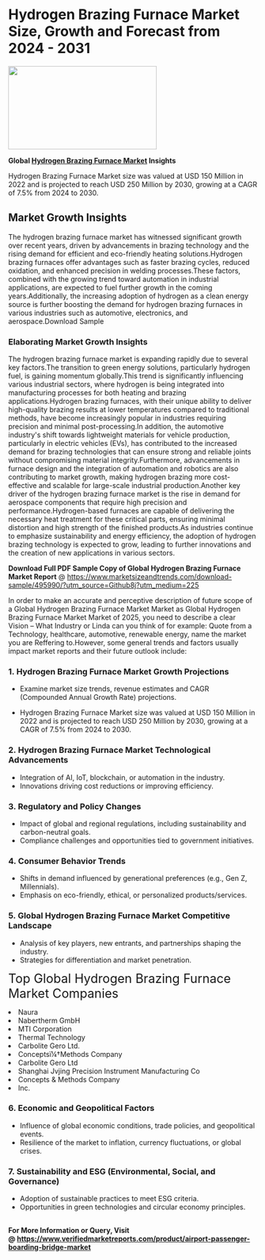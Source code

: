 <H1>Hydrogen Brazing Furnace Market Size, Growth and Forecast from 2024 - 2031</H1><img class="aligncenter size-medium wp-image-584254" src="https://thirdeyenews.in/wp-content/uploads/2024/09/Global-Market-Research-300x168.jpeg" alt="" width="300" height="168" /><p><strong>Global&nbsp;<a href="https://www.marketsizeandtrends.com/download-sample/495990/?utm_source=Github8j?utm_medium=225">Hydrogen Brazing Furnace Market</a> Insights</strong></p><p>Hydrogen Brazing Furnace Market size was valued at USD 150 Million in 2022 and is projected to reach USD 250 Million by 2030, growing at a CAGR of 7.5% from 2024 to 2030.</p><p><h2>Market Growth Insights</h2> The hydrogen brazing furnace market has witnessed significant growth over recent years, driven by advancements in brazing technology and the rising demand for efficient and eco-friendly heating solutions.Hydrogen brazing furnaces offer advantages such as faster brazing cycles, reduced oxidation, and enhanced precision in welding processes.These factors, combined with the growing trend toward automation in industrial applications, are expected to fuel further growth in the coming years.Additionally, the increasing adoption of hydrogen as a clean energy source is further boosting the demand for hydrogen brazing furnaces in various industries such as automotive, electronics, and aerospace.Download Sample <h3>Elaborating Market Growth Insights</h3> The hydrogen brazing furnace market is expanding rapidly due to several key factors.The transition to green energy solutions, particularly hydrogen fuel, is gaining momentum globally.This trend is significantly influencing various industrial sectors, where hydrogen is being integrated into manufacturing processes for both heating and brazing applications.Hydrogen brazing furnaces, with their unique ability to deliver high-quality brazing results at lower temperatures compared to traditional methods, have become increasingly popular in industries requiring precision and minimal post-processing.In addition, the automotive industry's shift towards lightweight materials for vehicle production, particularly in electric vehicles (EVs), has contributed to the increased demand for brazing technologies that can ensure strong and reliable joints without compromising material integrity.Furthermore, advancements in furnace design and the integration of automation and robotics are also contributing to market growth, making hydrogen brazing more cost-effective and scalable for large-scale industrial production.Another key driver of the hydrogen brazing furnace market is the rise in demand for aerospace components that require high precision and performance.Hydrogen-based furnaces are capable of delivering the necessary heat treatment for these critical parts, ensuring minimal distortion and high strength of the finished products.As industries continue to emphasize sustainability and energy efficiency, the adoption of hydrogen brazing technology is expected to grow, leading to further innovations and the creation of new applications in various sectors.</p><p><span class=""><strong>Download Full PDF Sample Copy of Global Hydrogen Brazing Furnace Market Report</strong> @ <a href="https://www.marketsizeandtrends.com/download-sample/495990/?utm_source=Github8j?utm_medium=225" target="_blank">https://www.marketsizeandtrends.com/download-sample/495990/?utm_source=Github8j?utm_medium=225</a></span></p><p>In order to make an accurate and perceptive description of future scope of a Global&nbsp;Hydrogen Brazing Furnace Market Market as Global&nbsp;Hydrogen Brazing Furnace Market Market of 2025, you need to describe a clear Vision &ndash; What Industry or Linda can you think of for example: Quote from a Technology, healthcare, automotive, renewable energy, name the market you are Reffering to.However, some general trends and factors usually impact market reports and their future outlook include:</p><h3>1.&nbsp;<strong>Hydrogen Brazing Furnace Market Growth Projections</strong></h3><ul><li>Examine market size trends, revenue estimates and CAGR (Compounded Annual Growth Rate) projections.</li><li><p>Hydrogen Brazing Furnace Market size was valued at USD 150 Million in 2022 and is projected to reach USD 250 Million by 2030, growing at a CAGR of 7.5% from 2024 to 2030.</p></li></ul><h3>2.&nbsp;<strong>Hydrogen Brazing Furnace Market Technological Advancements</strong></h3><ul><li>Integration of AI, IoT, blockchain, or automation in the industry.</li><li>Innovations driving cost reductions or improving efficiency.</li></ul><h3>3.&nbsp;<strong>Regulatory and Policy Changes</strong></h3><ul><li>Impact of global and regional regulations, including sustainability and carbon-neutral goals.</li><li>Compliance challenges and opportunities tied to government initiatives.</li></ul><h3>4.&nbsp;<strong>Consumer Behavior Trends</strong></h3><ul><li>Shifts in demand influenced by generational preferences (e.g., Gen Z, Millennials).</li><li>Emphasis on eco-friendly, ethical, or personalized products/services.</li></ul><h3>5.&nbsp;<strong>Global Hydrogen Brazing Furnace Market Competitive Landscape</strong></h3><ul><li>Analysis of key players, new entrants, and partnerships shaping the industry.</li><li>Strategies for differentiation and market penetration.</li></ul><p data-pm-slice="1 1 []"><span style="color: inherit; font-family: inherit; font-size: 25px;">Top Global Hydrogen Brazing Furnace Market Companies</span></p><div class="" data-test-id=""><p><li>Naura</li><li> Nabertherm GmbH</li><li> MTI Corporation</li><li> Thermal Technology</li><li> Carbolite Gero Ltd.</li><li> Conceptsï¼†Methods Company</li><li> Carbolite Gero Ltd</li><li> Shanghai Jvjing Precision Instrument Manufacturing Co</li><li> Concepts & Methods Company</li><li> Inc.</li></p></div><h3>6.&nbsp;<strong>Economic and Geopolitical Factors</strong></h3><ul><li>Influence of global economic conditions, trade policies, and geopolitical events.</li><li>Resilience of the market to inflation, currency fluctuations, or global crises.</li></ul><h3>7.&nbsp;<strong>Sustainability and ESG (Environmental, Social, and Governance)</strong></h3><ul><li>Adoption of sustainable practices to meet ESG criteria.</li><li>Opportunities in green technologies and circular economy principles.</li></ul><h2><strong style="font-size: 14px;">For More Information or Query, Visit @&nbsp;</strong><a style="background-color: #ffffff; font-size: 14px;" href="https://www.marketsizeandtrends.com/report/hydrogen-brazing-furnace-market/" target="_blank">https://www.verifiedmarketreports.com/product/airport-passenger-boarding-bridge-market</a></h2>